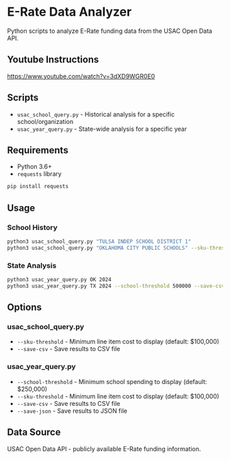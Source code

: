 # E-Rate Data Analyzer

Python scripts to analyze E-Rate funding data from the USAC Open Data API.

## Youtube Instructions
https://www.youtube.com/watch?v=3dXD9WGR0E0

## Scripts

- `usac_school_query.py` - Historical analysis for a specific school/organization
- `usac_year_query.py` - State-wide analysis for a specific year

## Requirements

- Python 3.6+
- `requests` library

```bash
pip install requests
```

## Usage

### School History
```bash
python3 usac_school_query.py "TULSA INDEP SCHOOL DISTRICT 1"
python3 usac_school_query.py "OKLAHOMA CITY PUBLIC SCHOOLS" --sku-threshold 50000 --save-csv
```

### State Analysis
```bash
python3 usac_year_query.py OK 2024
python3 usac_year_query.py TX 2024 --school-threshold 500000 --save-csv
```

## Options

### usac_school_query.py
- `--sku-threshold` - Minimum line item cost to display (default: $100,000)
- `--save-csv` - Save results to CSV file

### usac_year_query.py
- `--school-threshold` - Minimum school spending to display (default: $250,000)
- `--sku-threshold` - Minimum line item cost to display (default: $100,000)
- `--save-csv` - Save results to CSV file
- `--save-json` - Save results to JSON file

## Data Source

USAC Open Data API - publicly available E-Rate funding information.